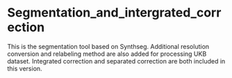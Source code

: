 # Segmentation_and_intergrated_correction
This is the segmentation tool based on Synthseg. Additional resolution conversion and relabeling method are also added for processing UKB dataset. Integrated correction and separated correction are both included in this version.
